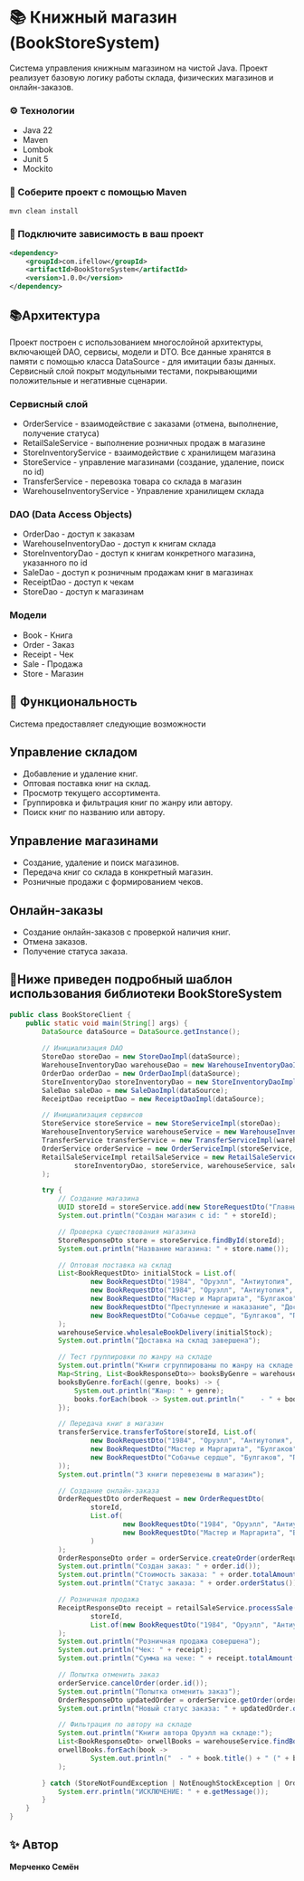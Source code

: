 # 📚 Книжный магазин (BookStoreSystem)

Система управления книжным магазином на чистой Java. Проект реализует базовую логику работы
склада, физических магазинов и онлайн-заказов.

### ⚙️ Технологии
- Java 22
- Maven
- Lombok 
- Junit 5
- Mockito

### 🚀 Соберите проект с помощью Maven
```bash
mvn clean install
```

### 📄 Подключите зависимость в ваш проект
```xml
<dependency>
    <groupId>com.ifellow</groupId>
    <artifactId>BookStoreSystem</artifactId>
    <version>1.0.0</version>
</dependency>
```
## 📚Архитектура

Проект построен с использованием многослойной архитектуры, включающей DAO, сервисы, модели и DTO.
Все данные хранятся в памяти с помощью класса DataSource - для имитации базы данных.
Сервисный слой покрыт модульными тестами, покрывающими положительные и негативные сценарии.

### Сервисный слой
- OrderService - взаимодействие с заказами (отмена, выполнение, получение статуса)
- RetailSaleService - выполнение розничных продаж в магазине
- StoreInventoryService - взаимодействие с хранилищем магазина
- StoreService - управление магазинами (создание, удаление, поиск по id)
- TransferService - перевозка товара со склада в магазин
- WarehouseInventoryService - Управление хранилищем склада

### DAO (Data Access Objects)
- OrderDao - доступ к заказам
- WarehouseInventoryDao - доступ к книгам склада
- StoreInventoryDao - доступ к книгам конкретного магазина, указанного по id
- SaleDao - доступ к розничным продажам книг в магазинах
- ReceiptDao - доступ к чекам
- StoreDao - доступ к магазинам

### Модели
- Book - Книга
- Order - Заказ
- Receipt - Чек
- Sale - Продажа
- Store - Магазин

## 🌟 Функциональность
Система предоставляет следующие возможности

## Управление складом
- Добавление и удаление книг.
- Оптовая поставка книг на склад.
- Просмотр текущего ассортимента.
- Группировка и фильтрация книг по жанру или автору.
- Поиск книг по названию или автору.

## Управление магазинами
- Создание, удаление и поиск магазинов.
- Передача книг со склада в конкретный магазин.
- Розничные продажи с формированием чеков.

## Онлайн-заказы
- Создание онлайн-заказов с проверкой наличия книг.
- Отмена заказов.
- Получение статуса заказа.

## 🌟Ниже приведен подробный шаблон использования библиотеки BookStoreSystem
```java
public class BookStoreClient {
    public static void main(String[] args) {
        DataSource dataSource = DataSource.getInstance();
    
        // Инициализация DAO
        StoreDao storeDao = new StoreDaoImpl(dataSource);
        WarehouseInventoryDao warehouseDao = new WarehouseInventoryDaoImpl(dataSource);
        OrderDao orderDao = new OrderDaoImpl(dataSource);
        StoreInventoryDao storeInventoryDao = new StoreInventoryDaoImpl(dataSource);
        SaleDao saleDao = new SaleDaoImpl(dataSource);
        ReceiptDao receiptDao = new ReceiptDaoImpl(dataSource);

        // Инициализация сервисов
        StoreService storeService = new StoreServiceImpl(storeDao);
        WarehouseInventoryService warehouseService = new WarehouseInventoryServiceImpl(warehouseDao);
        TransferService transferService = new TransferServiceImpl(warehouseService, storeService);
        OrderService orderService = new OrderServiceImpl(storeService, orderDao, storeInventoryDao);
        RetailSaleServiceImpl retailSaleService = new RetailSaleServiceImpl(
                storeInventoryDao, storeService, warehouseService, saleDao, receiptDao
        );

        try {
            // Создание магазина
            UUID storeId = storeService.add(new StoreRequestDto("Главный магазин", "Москва"));
            System.out.println("Создан магазин с id: " + storeId);

            // Проверка существования магазина
            StoreResponseDto store = storeService.findById(storeId);
            System.out.println("Название магазина: " + store.name());

            // Оптовая поставка на склад
            List<BookRequestDto> initialStock = List.of(
                    new BookRequestDto("1984", "Оруэлл", "Антиутопия", 800.0, 500.0),
                    new BookRequestDto("1984", "Оруэлл", "Антиутопия", 800.0, 500.0),
                    new BookRequestDto("Мастер и Маргарита", "Булгаков", "Роман", 950.0, 600.0),
                    new BookRequestDto("Преступление и наказание", "Достоевский", "Роман", 850.0, 550.0),
                    new BookRequestDto("Собачье сердце", "Булгаков", "Повесть", 750.0, 450.0)
            );
            warehouseService.wholesaleBookDelivery(initialStock);
            System.out.println("Доставка на склад завершена");

            // Тест группировки по жанру на складе
            System.out.println("Книги сгруппированы по жанру на складе:");
            Map<String, List<BookResponseDto>> booksByGenre = warehouseService.groupBooksByGenre();
            booksByGenre.forEach((genre, books) -> {
                System.out.println("Жанр: " + genre);
                books.forEach(book -> System.out.println("    - " + book.title() + " Автор: " + book.author()));
            });

            // Передача книг в магазин
            transferService.transferToStore(storeId, List.of(
                    new BookRequestDto("1984", "Оруэлл", "Антиутопия", 800.0, 500.0),
                    new BookRequestDto("Мастер и Маргарита", "Булгаков", "Роман", 950.0, 600.0),
                    new BookRequestDto("Собачье сердце", "Булгаков", "Повесть", 750.0, 450.0)
            ));
            System.out.println("3 книги перевезены в магазин");

            // Создание онлайн-заказа
            OrderRequestDto orderRequest = new OrderRequestDto(
                    storeId,
                    List.of(
                            new BookRequestDto("1984", "Оруэлл", "Антиутопия", 800.0, 500.0),
                            new BookRequestDto("Мастер и Маргарита", "Булгаков", "Роман", 950.0, 600.0)
                    )
            );
            OrderResponseDto order = orderService.createOrder(orderRequest);
            System.out.println("Создан заказ: " + order.id());
            System.out.println("Стоимость заказа: " + order.totalAmount());
            System.out.println("Статус заказа: " + order.orderStatus());

            // Розничная продажа
            ReceiptResponseDto receipt = retailSaleService.processSale(
                    storeId,
                    List.of(new BookRequestDto("1984", "Оруэлл", "Антиутопия", 800.0, 500.0))
            );
            System.out.println("Розничная продажа совершена");
            System.out.println("Чек: " + receipt);
            System.out.println("Сумма на чеке: " + receipt.totalAmount());

            // Попытка отменить заказ
            orderService.cancelOrder(order.id());
            System.out.println("Попытка отменить заказ");
            OrderResponseDto updatedOrder = orderService.getOrder(order.id());
            System.out.println("Новый статус заказа: " + updatedOrder.orderStatus());

            // Фильтрация по автору на складе
            System.out.println("Книги автора Оруэлл на складе:");
            List<BookResponseDto> orwellBooks = warehouseService.findBooksByAuthor("Оруэлл");
            orwellBooks.forEach(book ->
                    System.out.println("  - " + book.title() + " (" + book.genre() + ")")
            );

        } catch (StoreNotFoundException | NotEnoughStockException | OrderNotFoundException e) {
            System.err.println("ИСКЛЮЧЕНИЕ: " + e.getMessage());
        }
    }
}
```

## ✨ Автор 
**Мерченко Семён**  
